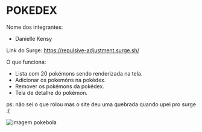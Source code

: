 # POKEDEX

Nome dos integrantes: 
- Danielle Kensy

Link do Surge: https://repulsive-adjustment.surge.sh/

O que funciona:
- Lista com 20 pokémons sendo renderizada na tela.
- Adicionar os pokemóns na pokédex.
- Remover os pokémons da pokédex.
- Tela de detalhe do pokémon.

ps: não sei o que rolou mas o site deu uma quebrada quando upei pro surge :(

![imagem pokebola](https://cdn-icons-png.flaticon.com/512/188/188993.png)
